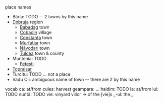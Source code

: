 place names
 - Bârla: TODO -- 2 towns by this name
 - [Dobruja](https://en.wikipedia.org/wiki/Dobruja) region
    - [Babadag](https://en.wikipedia.org/wiki/Babadag) town
    - [Cobadin](https://en.wikipedia.org/wiki/Cobadin) village
    - [Constanţa](https://en.wikipedia.org/wiki/Constanţa) town
    - [Murfatlar](https://en.wikipedia.org/wiki/Murfatlar) town
    - [Năvodari](https://en.wikipedia.org/wiki/Năvodari) town
    - [Tulcea](https://en.wikipedia.org/wiki/Tulcea) town & county
 - Muntenia: TODO
    - [Feteşti](https://en.wikipedia.org/wiki/Feteşti)
 - [Topraisar](https://en.wikipedia.org/wiki/Topraisar)
 - Turcitu: TODO ... not a place
 - Vadu Oii: ambiguous name of town -- there are 2 by this name

vocab
    ca: at/from
    cules: harvest
    geampara: ...
    haidim: TODO
    la: at/from
    lui: TODO
    nuntă: TODO
    vie: vinyard
    viilor -> of the [vie]s
    _-ul: the _
  
